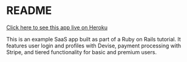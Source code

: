 # README
[Click here to see this app live on Heroku](https://young-dawn-16325.herokuapp.com/) 

This is an example SaaS app built as part of a Ruby on Rails tutorial. 
It features user login and profiles with Devise, payment processing with
Stripe, and tiered functionality for basic and premium users. 